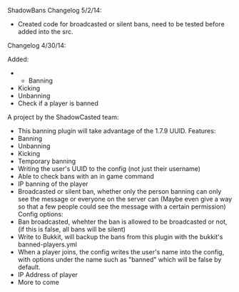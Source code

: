 ShadowBans
Changelog 5/2/14:
- Created code for broadcasted or silent bans, need to be tested before added into the src.

Changelog 4/30/14:

Added:
- - Banning
- Kicking
- Unbanning
- Check if a player is banned

A project by the ShadowCasted team:

- This banning plugin will take advantage of the 1.7.9 UUID.
Features:
- Banning
- Unbanning
- Kicking
- Temporary banning
- Writing the user's UUID to the config (not just their username)
- Able to check bans with an in game command
- IP banning of the player
- Broadcasted or silent ban, whether only the person banning can only see the message or everyone on the server can
(Maybe even give a way so that a few people could see the message with a certain permission)
Config options:
- Ban broadcasted, whehter the ban is allowed to be broadcasted or not, (if this is false, all bans will be silent)
- Write to Bukkit, will backup the bans from this plugin with the bukkit's banned-players.yml
- When a player joins, the config writes the user's name into the config, with options under the name such as "banned" which 
will be false by default. 
- IP Address of player
- More to come

